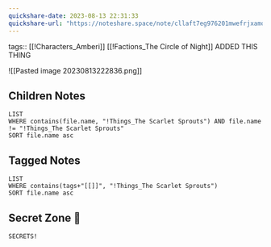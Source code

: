 ```yaml
---
quickshare-date: 2023-08-13 22:31:33
quickshare-url: "https://noteshare.space/note/cllaft7eg976201mwefrjxamo#hD3aoAtYr//wumqgvhsjG9WcuXxGTk7WQpceVNAv0qE"
---
```

tags:: [[!Characters_Amberi]] [[!Factions_The Circle of Night]]
ADDED THIS THING


![[Pasted image 20230813222836.png]]
## Children Notes
```dataview
LIST
WHERE contains(file.name, "!Things_The Scarlet Sprouts") AND file.name != "!Things_The Scarlet Sprouts"
SORT file.name asc
```

## Tagged Notes
```dataview
LIST
WHERE contains(tags+"[[]]", "!Things_The Scarlet Sprouts")
SORT file.name asc
```

## Secret Zone 👀
```spoiler-block
SECRETS!
```
